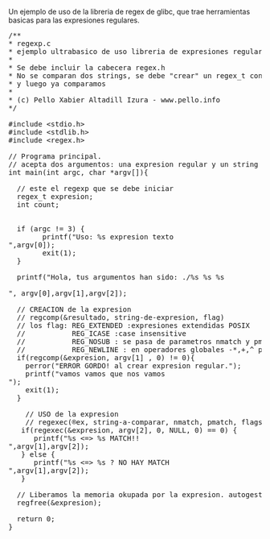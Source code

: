 Un ejemplo de uso de la libreria de regex de glibc, que trae
herramientas basicas para las expresiones regulares.

<pre>
/**
* regexp.c
* ejemplo ultrabasico de uso libreria de expresiones regulares de glibc
*
* Se debe incluir la cabecera regex.h
* No se comparan dos strings, se debe "crear" un regex_t con la funcion regcomp
* y luego ya comparamos
*
* (c) Pello Xabier Altadill Izura - www.pello.info
*/

#include &lt;stdio.h&gt;
#include &lt;stdlib.h&gt;
#include &lt;regex.h&gt;

// Programa principal.
// acepta dos argumentos: una expresion regular y un string para matchear.
int main(int argc, char *argv[]){

  // este el regexp que se debe iniciar
  regex_t expresion;
  int count;


  if (argc != 3) {
        printf("Uso: %s expresion texto 
",argv[0]);
        exit(1);
  }

  printf("Hola, tus argumentos han sido: ./%s %s %s

", argv[0],argv[1],argv[2]);

  // CREACION de la expresion
  // regcomp(&resultado, string-de-expresion, flag)
  // los flag: REG_EXTENDED :expresiones extendidas POSIX
  //           REG_ICASE :case insensitive
  //           REG_NOSUB : se pasa de parametros nmatch y pmatch
  //           REG_NEWLINE : en operadores globales -*,+,^ pasar del salto de linea
  if(regcomp(&expresion, argv[1] , 0) != 0){
    perror("ERROR GORDO! al crear expresion regular.");
    printf("vamos vamos que nos vamos
");
    exit(1);
  }

    // USO de la expresion
    // regexec(&regex, string-a-comparar, nmatch, pmatch, flags)
   if(regexec(&expresion, argv[2], 0, NULL, 0) == 0) {
      printf("%s &lt;=&gt; %s MATCH!!
",argv[1],argv[2]);
   } else {
      printf("%s &lt;=&gt; %s ? NO HAY MATCH 
",argv[1],argv[2]);
   }

  // Liberamos la memoria okupada por la expresion. autogestion ante todo
  regfree(&expresion);

  return 0;
}

</pre>